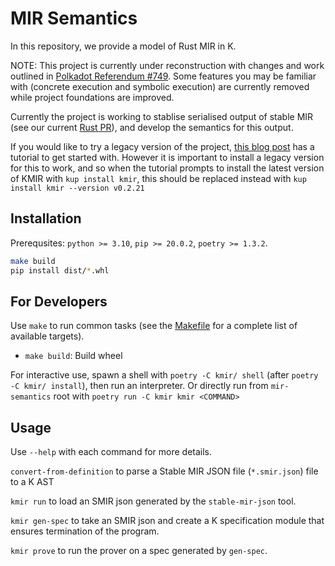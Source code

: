 # MIR Semantics

In this repository, we provide a model of Rust MIR in K.

NOTE: This project is currently under reconstruction with changes and work outlined in [Polkadot Referendum #749](https://polkadot.subsquare.io/referenda/749). Some features you may be familiar with (concrete execution and symbolic execution) are currently removed while project foundations are improved.

Currently the project is working to stablise serialised output of stable MIR (see our current [Rust PR](https://github.com/rust-lang/rust/pull/126963)), and develop the semantics for this output. 

If you would like to try a legacy version of the project, [this blog post](https://runtimeverification.com/blog/introducing-kmir) has a tutorial to get started with. However it is important to install a legacy version for this to work, and so when the tutorial prompts to install the latest version of KMIR with `kup install kmir`, this should be replaced instead with `kup install kmir --version v0.2.21`

## Installation

Prerequsites: `python >= 3.10`, `pip >= 20.0.2`, `poetry >= 1.3.2`.

```bash
make build
pip install dist/*.whl
```


## For Developers

Use `make` to run common tasks (see the [Makefile](Makefile) for a complete list of available targets).

* `make build`: Build wheel

For interactive use, spawn a shell with `poetry -C kmir/ shell` (after `poetry -C kmir/ install`), then run an interpreter. Or directly run from `mir-semantics` root with `poetry run -C kmir kmir <COMMAND>`


## Usage

Use `--help` with each command for more details.

`convert-from-definition` to parse a Stable MIR JSON file (`*.smir.json`) file to a K AST

`kmir run` to load an SMIR json generated by the `stable-mir-json` tool.

`kmir gen-spec` to take an SMIR json and create a K specification module that ensures termination of the program.

`kmir prove` to run the prover on a spec generated by `gen-spec`.
